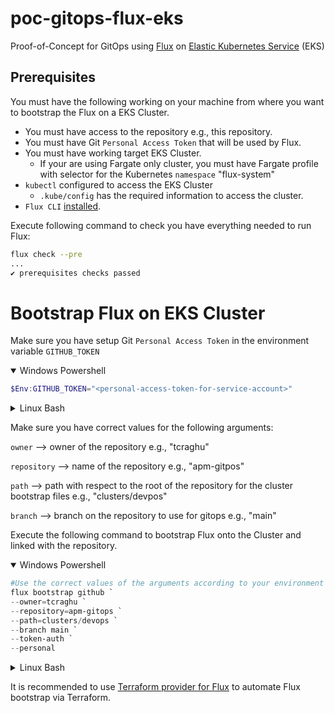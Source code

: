 # poc-gitops-flux-eks

Proof-of-Concept for GitOps using [Flux](https://fluxcd.io/) on [Elastic Kubernetes Service](https://aws.amazon.com/eks/) (EKS)

## Prerequisites

You must have the following working on your machine from where you want to bootstrap the Flux on a EKS Cluster.

* You must have access to the repository e.g., this repository.
* You must have Git `Personal Access Token` that will be used by Flux.
* You must have working target EKS Cluster.
    * If your are using Fargate only cluster, you must have Fargate profile with selector for the Kubernetes `namespace` "flux-system"
* `kubectl` configured to access the EKS Cluster
    * `.kube/config` has the required information to access the cluster.
* `Flux CLI` [installed](https://fluxcd.io/docs/installation/#install-the-flux-cli).

Execute following command to check you have everything needed to run Flux:

```bash
flux check --pre
...
✔ prerequisites checks passed
```

# Bootstrap Flux on EKS Cluster

Make sure you have setup Git `Personal Access Token` in the environment variable `GITHUB_TOKEN`
<details open>
<summary>Windows Powershell</summary>

```ps1
$Env:GITHUB_TOKEN="<personal-access-token-for-service-account>"
```
</details> 
<details>
<summary>Linux Bash</summary>

```bash
export GITHUB_TOKEN=<personal-access-token-for-service-account>
```
</details> 

Make sure you have correct values for the following arguments:

`owner` --> owner of the repository e.g., "tcraghu"

`repository` --> name of the repository e.g., "apm-gitpos"

`path` --> path with respect to the root of the repository for the cluster bootstrap files e.g., "clusters/devpos"

`branch` --> branch on the repository to use for gitops e.g., "main"

Execute the following command to bootstrap Flux onto the Cluster and linked with the repository.
<details open>
<summary>Windows Powershell</summary>

```ps1
#Use the correct values of the arguments according to your environment
flux bootstrap github `
--owner=tcraghu `
--repository=apm-gitops `
--path=clusters/devops `
--branch main `
--token-auth `
--personal
```
</details> 
<details>
<summary>Linux Bash</summary>

```bash
#Use the correct values of the arguments according to your environment
flux bootstrap github \
--owner=tcraghu \
--repository=apm-gitops \
--path=clusters/devops \
--branch main \
--token-auth \
--personal
```
</details> 

It is recommended to use [Terraform provider for Flux](https://github.com/fluxcd/terraform-provider-flux) to automate Flux bootstrap via Terraform.
